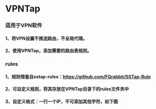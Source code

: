 # VPNTap
### 适用于VPN软件
#### 1、将VPN设置不推送路由，不全局代理。
#### 2、使用VPNTap，添加需要的路由表规则。

### rules
#### 1、规则借鉴自sstap-rules：https://github.com/FQrabbit/SSTap-Rule
#### 2、可自定义规则，将其存放在VPNTap目录下的rules文件夹中
#### 3、自定义格式：一行一个IP，不可添加其他字符，如下图

